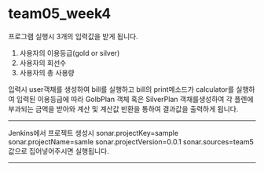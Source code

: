 # team05_week4

프로그램 실행시 3개의 입력값을 받게 됩니다.
1. 사용자의 이용등급(gold or silver)
2. 사용자의 회선수
3. 사용자의  총 사용량

입력시 user객채를 생성하여 bill를 실행하고 bill의 print메소드가 calculator를 실행하여 
입력된 이용등급에 따라 GolbPlan 객체 혹은 SilverPlan 객채를생성하여 각 플렌에 부과되는 금액을 받아와 계산 및 계산값 반환을 통하여 결과값을 출력하게 됩니다.

***************
Jenkins에서 프로젝트 생성시
sonar.projectKey=sample
sonar.projectName=samle
sonar.projectVersion=0.0.1
sonar.sources=team5
값으로 집어넣어주시면 실행됩니다.
***************
